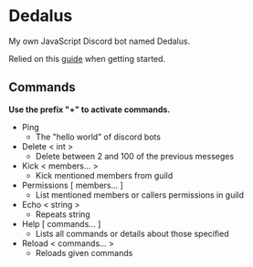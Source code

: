 # Dedalus
My own JavaScript Discord bot named Dedalus.

Relied on this [guide](https://discordjs.guide/) when getting started.

## Commands
**Use the prefix "+" to activate commands.**
* Ping
    * The "hello world" of discord bots
* Delete < int >
    * Delete between 2 and 100 of the previous messeges
* Kick < members... >
    * Kick mentioned members from guild
* Permissions [ members... ]
    * List mentioned members or callers permissions in guild
* Echo < string >
    * Repeats string
* Help [ commands... ]
    * Lists all commands or details about those specified
* Reload < commands... >
    * Reloads given commands

